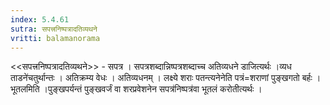 ```yaml
---
index: 5.4.61
sutra: सपत्त्रनिष्पत्रादतिव्यथने
vritti: balamanorama
---
```


<<सपत्त्रनिष्पत्रादतिव्यथने>> - सपत्र । सपत्रशब्दान्निष्पत्रशब्दाच्च अतिव्यधने डाजित्यर्थः ।व्यध ताडने॑चतुर्थान्तः । अतिक्रम्य वेधः । अतिव्यधनम् । लक्ष्ये शराः पतन्त्यनेनेति पत्रं=शराणां पुङ्खगतो बर्हः । भूतलमिति ।पुङ्खपर्यन्तं पुङ्खवर्जं वा शरप्रवेशनेन सपत्र॑निष्पत्र॑वा भूतलं करोतीत्यर्थः । 
